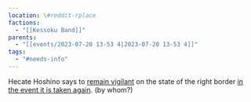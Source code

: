 ```yaml
---
location: \#reddit-rplace
factions:
  - "[[Kessoku Band]]"
parents:
  - "[[events/2023-07-20 13-53 4|2023-07-20 13-53 4]]"
tags:
  - "#needs-info"
---
```

Hecate Hoshino says to [remain vigilant](discord://discord.com/channels/1093664259273130084/1131230952119615600/1131584982318579813) on the state of the right border [in the event it is taken again](discord://discord.com/channels/1093664259273130084/1131230952119615600/1131585008725917806). (by whom?)
